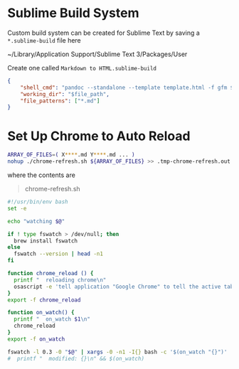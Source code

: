 


# Sublime Build System

Custom build system can be created for Sublime Text by saving a `*.sublime-build` file here

~/Library/Application Support/Sublime Text 3/Packages/User

Create one called `Markdown to HTML.sublime-build`
```json
{
	"shell_cmd": "pandoc --standalone --template template.html -f gfm $file -o $file.html",
	"working_dir": "$file_path",
	"file_patterns": ["*.md"]
}
```

# Set Up Chrome to Auto Reload

```sh
ARRAY_OF_FILES=( X****.md Y****.md ... )
nohup ./chrome-refresh.sh ${ARRAY_OF_FILES} >> .tmp-chrome-refresh.out 2>&1 &
```

where the contents are

> chrome-refresh.sh
```sh
#!/usr/bin/env bash
set -e

echo "watching $@"

if ! type fswatch > /dev/null; then
  brew install fswatch
else
  fswatch --version | head -n1
fi

function chrome_reload () {
  printf "  reloading chrome\n"
  osascript -e 'tell application "Google Chrome" to tell the active tab of its first window to reload'
}
export -f chrome_reload

function on_watch() {
  printf "  on_watch $1\n"
  chrome_reload
}
export -f on_watch

fswatch -l 0.3 -0 "$@" | xargs -0 -n1 -I{} bash -c '$(on_watch "{}")'
#  printf "  modified: {}\n" && $(on_watch)
```